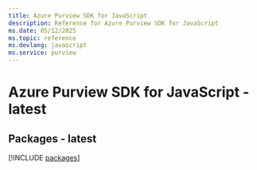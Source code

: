 ```yaml
---
title: Azure Purview SDK for JavaScript
description: Reference for Azure Purview SDK for JavaScript
ms.date: 05/12/2025
ms.topic: reference
ms.devlang: javascript
ms.service: purview
---
```

# Azure Purview SDK for JavaScript - latest
## Packages - latest
[!INCLUDE [packages](purview-index.md)]